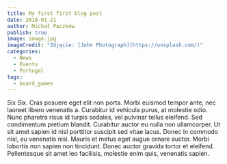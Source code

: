 ```yaml
---
title: My first first blog post
date: 2018-01-21
author: Michał Paczków
publish: true
image: image.jpg
imageCredit: "Zdjęcie: [John Photograph](https://unsplash.com/)"
categories:
  - News
  - Events
  - Portugal
tags:
  - board_games
---
```


Six Six. Cras posuere eget elit non porta. Morbi euismod tempor ante, nec laoreet libero venenatis a. Curabitur id vehicula purus, at molestie odio. Nunc pharetra risus id turpis sodales, vel pulvinar tellus eleifend. Sed condimentum pretium blandit. Curabitur auctor eu nulla non ullamcorper. Ut sit amet sapien id nisl porttitor suscipit sed vitae lacus. Donec in commodo nisl, eu venenatis nisi. Mauris et metus eget augue ornare auctor. Morbi lobortis non sapien non tincidunt. Donec auctor gravida tortor et eleifend. Pellentesque sit amet leo facilisis, molestie enim quis, venenatis sapien.
